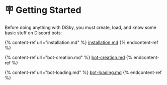 # 🪧 Getting Started

Before doing anything with DiSky, you must create, load, and know some basic stuff on Discord bots:

{% content-ref url="installation.md" %}
[installation.md](installation.md)
{% endcontent-ref %}

{% content-ref url="bot-creation.md" %}
[bot-creation.md](bot-creation.md)
{% endcontent-ref %}

{% content-ref url="bot-loading.md" %}
[bot-loading.md](bot-loading.md)
{% endcontent-ref %}
